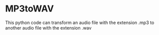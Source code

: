 # MP3toWAV
This python code can transform an audio file with the extension .mp3 to another audio file with the extension .wav
